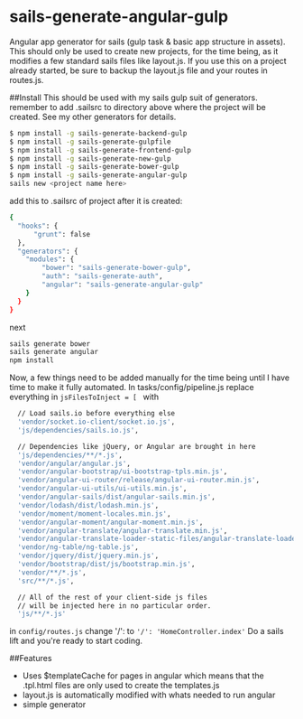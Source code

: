 sails-generate-angular-gulp
===========================

Angular app generator for sails (gulp task &amp; basic app structure in assets). This should only be used to create
new projects, for the time being, as it modifies a few standard sails files like layout.js. If you use this on a project
already started, be sure to backup the layout.js file and your routes in routes.js.

##Install
This should be used with my sails gulp suit of generators. remember to add .sailsrc to directory above
where the project will be created. See my other generators for details.
```sh
$ npm install -g sails-generate-backend-gulp
$ npm install -g sails-generate-gulpfile
$ npm install -g sails-generate-frontend-gulp
$ npm install -g sails-generate-new-gulp
$ npm install -g sails-generate-bower-gulp
$ npm install -g sails-generate-angular-gulp
sails new <project name here>
```
add this to .sailsrc of project after it is created:
```sh
{
  "hooks": {
      "grunt": false
  },
  "generators": {
    "modules": {
		"bower": "sails-generate-bower-gulp",
		"auth": "sails-generate-auth",
		"angular": "sails-generate-angular-gulp"
	}
  }
}
```
next
```sh
sails generate bower
sails generate angular
npm install
```
Now, a few things need to be added manually for the time being until I have time to make it fully automated.
In  tasks/config/pipeline.js replace everything in ```jsFilesToInject = [ ``` with
```sh
  // Load sails.io before everything else
  'vendor/socket.io-client/socket.io.js',
  'js/dependencies/sails.io.js',

  // Dependencies like jQuery, or Angular are brought in here
  'js/dependencies/**/*.js',
  'vendor/angular/angular.js',
  'vendor/angular-bootstrap/ui-bootstrap-tpls.min.js',
  'vendor/angular-ui-router/release/angular-ui-router.min.js',
  'vendor/angular-ui-utils/ui-utils.min.js',
  'vendor/angular-sails/dist/angular-sails.min.js',
  'vendor/lodash/dist/lodash.min.js',
  'vendor/moment/moment-locales.min.js',
  'vendor/angular-moment/angular-moment.min.js',
  'vendor/angular-translate/angular-translate.min.js',
  'vendor/angular-translate-loader-static-files/angular-translate-loader-static-files.min.js',
  'vendor/ng-table/ng-table.js',
  'vendor/jquery/dist/jquery.min.js',
  'vendor/bootstrap/dist/js/bootstrap.min.js',
  'vendor/**/*.js',
  'src/**/*.js',

  // All of the rest of your client-side js files
  // will be injected here in no particular order.
  'js/**/*.js'
```
in ``` config/routes.js ``` change '/': to ``` '/': 'HomeController.index' ```
Do a sails lift and you're ready to start coding.

##Features
- Uses $templateCache for pages in angular which means that the .tpl.html files are only used to create the templates.js
- layout.js is automatically modified with whats needed to run angular
- simple generator
